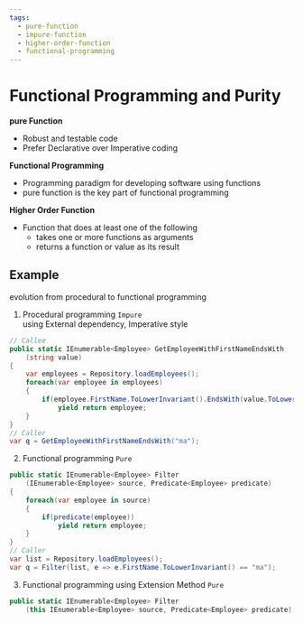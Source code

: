 ```yaml
---
tags:
  - pure-function
  - impure-function
  - higher-order-function
  - functional-programming
---
```

# Functional Programming and Purity

**pure Function**
- Robust and testable code
- Prefer Declarative over Imperative coding

**Functional Programming**
- Programming paradigm for developing software using functions
- pure function is the key part of functional programming

**Higher Order Function**
- Function that does at least one of the following
	- takes one or more functions as arguments
	- returns a function or value as its result

## Example
evolution from procedural to functional programming
1. Procedural programming `Impure`<br>
using External dependency, Imperative style
```csharp
// Callee
public static IEnumerable<Employee> GetEmployeeWithFirstNameEndsWith
	(string value)
{
	var employees = Repository.loadEmployees();
	foreach(var employee in employees)
	{
		if(employee.FirstName.ToLowerInvariant().EndsWith(value.ToLowerInvariant))
			yield return employee;
	}
}
// Caller
var q = GetEmployeeWithFirstNameEndsWith("ma");
```
2. Functional programming `Pure`
```csharp
public static IEnumerable<Employee> Filter
	(IEnumerable<Employee> source, Predicate<Employee> predicate)
{
	foreach(var employee in source)
	{
		if(predicate(employee))
			yield return employee;
	}
}
// Caller
var list = Repository.loadEmployees();
var q = Filter(list, e => e.FirstName.ToLowerInvariant() == "ma");
```
3. Functional programming using Extension Method `Pure`
```csharp
public static IEnumerable<Employee> Filter
	(this IEnumerable<Employee> source, Predicate<Employee> predicate) {..}
```
